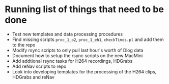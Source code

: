 # Running list of things that need to be done

- Test new templates and data processing procedures
- Find missing scripts `proc_1_o2`, `proc_1_eh1`, `checkTimes.pl` and add them to the repo
- Modify rsync scripts to only pull last hour's worth of Dlog data
- Document how to setup the rsync scripts on the new MacMini
- Add addtional rsync tasks for H264 recordings, HDGrabs
- Add reNav scripts to repo
- Look into developing templates for the processing of the H264 clips, HDGrabs and reNav
